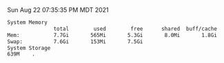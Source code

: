 Sun Aug 22 07:35:35 PM MDT 2021
```bash
System Memory
               total        used        free      shared  buff/cache   available
Mem:           7.7Gi       565Mi       5.3Gi       8.0Mi       1.8Gi       6.8Gi
Swap:          7.6Gi       153Mi       7.5Gi
System Storage
639M	.
```
